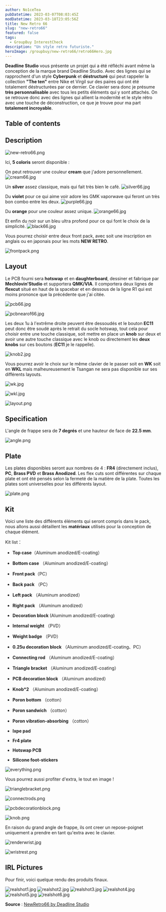 ```yaml
---
author: No1ceTea
pubDatetime: 2023-03-07T08:03:45Z
modDatetime: 2023-03-18T23:05:56Z
title: New Retro 66
slug: "new-retro66"
featured: false
tags:
  - GroupBuy InterestCheck
description: "Un style retro futuriste."
heroImage: /groupbuy/new-retro66/retro66Hero.jpg
---
```


**Deadline Studio** vous présente un projet qui a été réfléchi avant même la conception de la marque brand Deadline Studio. Avec des lignes qui se rapprochent d'un style **Cyberpunk** et **déstructuré** qui peut rappeler la collection **"The ten"** entre Nike et Virgil sur des paires qui ont été totalement déstructurées par ce dernier. Ce clavier sera donc je présume **très personnalisable** avec tous les petits éléments qui y sont attachés. On se retrouve donc avec des lignes qui allient la modernité et le style rétro avec une touche de déconstruction, ce que je trouve pour ma part **totalement incroyable**.

## Table of contents

## Description

![new-retro66.png](/groupbuy/new-retro66/new-retro66.jpg)

Ici, **5 coloris** seront disponible :

On peut retrouver une couleur **cream** que j'adore personnellement.
![cream66.jpg](/groupbuy/new-retro66/cream66.jpg)

Un **silver** assez classique, mais qui fait très bien le café.
![silver66.jpg](/groupbuy/new-retro66/silver66.jpg)

Du **violet** pour ce qui aime voir adore les GMK vaporwave qui feront un très bon combo entre les deux.
![purple66.jpg](/groupbuy/new-retro66/purple66.jpg)

Du **orange** pour une couleur assez unique.
![orange66.jpg](/groupbuy/new-retro66/orange66.jpg)

Et enfin du noir sur un bleu ultra profond pour ce qui font le choix de la simplicité.
![black66.jpg](/groupbuy/new-retro66/black66.jpg)

Vous pourrez choisir entre deux front pack, avec soit une inscription en anglais ou en japonais pour les mots **NEW RETRO**.

![frontpack.png](/groupbuy/new-retro66/frontpack.png)

## Layout

Le PCB fourni sera **hotswap** et en **daughterboard**, dessiner et fabrique par **Mechlovin'Studio** et supportera **QMK/VIA**. Il comportera deux lignes de **flexcut** situé en haut de la spacebar et en dessous de la ligne R1 qui est moins prononce que la précédente que j'ai citée.

![pcb66.jpg](/groupbuy/new-retro66/pcb66.jpg)

![pcbnearof66.jpg](/groupbuy/new-retro66/pcbnearof66.jpg)

Les deux 1u à l'extrême droite peuvent être dessoudés et le bouton **EC11** peut donc être soudé après le retrait du socle hotswap, tout cela pour choisir entre une touche classique, soit mettre en place un **knob** sur deux et avoir une autre touche classique avec le knob ou directement les **deux knobs** sur ces boutons (**EC11** je le rappelle).

![knob2.jpg](/groupbuy/new-retro66/knob2.jpg)

Vous pourrez avoir le choix sur le même clavier de le passer soit en **WK** soit en **WKL** mais malheureusement le Tsangan ne sera pas disponible sur ses différents layouts.

![wk.jpg](/groupbuy/new-retro66/wk.jpg)

![wkl.jpg](/groupbuy/new-retro66/wkl.jpg)

![layout.png](/groupbuy/new-retro66/layout.png)

## Specification

L'angle de frappe sera de **7 degrés** et une hauteur de face de **22.5 mm**.

![angle.png](/groupbuy/new-retro66/angle.png)

## Plate

Les plates disponibles seront aux nombres de 4 : **FR4** (directement inclus), **PC**, **Brass PVD** et **Brass Anodized**. Les flex cuts sont différentes sur chaque plate et ont été pensés selon la fermeté de la matière de la plate. Toutes les plates sont universelles pour les différents layout.

![plate.png](/groupbuy/new-retro66/plate.png)

## Kit

Voici une liste des différents éléments qui seront compris dans le pack, nous allons aussi détaillent les **matériaux** utilisés pour la conception de chaque élément.

Kit list：

- **Top case**（Aluminum anodized/E-coating）

- **Bottom case** （Aluminum anodized/E-coating）

- **Front pack**（PC）

- **Back pack** （PC）

- **Left pack** （Aluminum anodized）

- **Right pack** （Aluminum anodized）

- **Decoration block** (Aluminum anodized/E-coating)

- **Internal weight** （PVD）

- **Weight badge** （PVD）

- **0.25u decoration block** （Aluminum anodized/E-coating、PC）

- **Connecting rod** （Aluminum anodized/E-coating）

- **Triangle bracket** （Aluminum anodized/E-coating）

- **PCB decoration block** （Aluminum anodized）

- **Knob\*2** （Aluminum anodized/E-coating）

- **Poron bottom** （cotton）

- **Poron sandwich** （cotton）

- **Poron vibration-absorbing** （cotton）

- **Ixpe pad**

- **Fr4 plate**

- **Hotswap PCB**

- **Silicone foot-stickers**

![everything.png](/groupbuy/new-retro66/everything.png)

Vous pourrez aussi profiter d'extra, le tout en image !

![trianglebracket.png](/groupbuy/new-retro66/trianglebracket.png)

![connectrods.png](/groupbuy/new-retro66/connectrod.png)

![pcbdecorationblock.png](/groupbuy/new-retro66/pcbdecorationblock.png)

![knob.png](/groupbuy/new-retro66/knob.png)

En raison du grand angle de frappe, ils ont creer un repose-poignet uniquement a prendre en tant qu'extra avec le clavier.

![renderwrist.jpg](/groupbuy/new-retro66/renderwrist.jpg)

![wristrest.png](/groupbuy/new-retro66/wristrest.png)

## IRL Pictures

Pour finir, voici quelque rendu des produits finaux.

![realshot1.jpg](/groupbuy/new-retro66/realshot1.jpg)
![realshot2.jpg](/groupbuy/new-retro66/realshot2.jpg)
![realshot3.jpg](/groupbuy/new-retro66/realshot3.jpg)
![realshot4.jpg](/groupbuy/new-retro66/realshot4.jpg)
![realshot5.jpg](/groupbuy/new-retro66/realshot5.jpg)
![realshot6.jpg](/groupbuy/new-retro66/realshot6.jpg)

**Source** : [NewRetro66 by Deadline Studio](https://geekhack.org/index.php?topic=118291.0)
